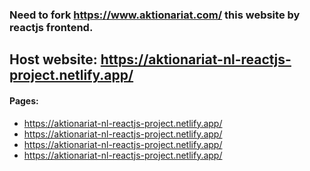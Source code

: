 ### Need to fork https://www.aktionariat.com/ this website by reactjs frontend.

<h2>
    Host website: <a href="https://aktionariat-nl-reactjs-project.netlify.app/">https://aktionariat-nl-reactjs-project.netlify.app/</a>
</h2>

<h4>
    Pages:
</h4>
<ul>
    <li>
        <a href="https://aktionariat-nl-reactjs-project.netlify.app/">https://aktionariat-nl-reactjs-project.netlify.app/</a>
    </li>
    <li>
        <a href="https://aktionariat-nl-reactjs-project.netlify.app/for-companies">https://aktionariat-nl-reactjs-project.netlify.app/</a>
    </li>
    <li>
        <a href="https://aktionariat-nl-reactjs-project.netlify.app/for-investors">https://aktionariat-nl-reactjs-project.netlify.app/</a>
    </li>
    <li>
        <a href="https://aktionariat-nl-reactjs-project.netlify.app/our-products/brokerbot">https://aktionariat-nl-reactjs-project.netlify.app/</a>
    </li>
</ul>
